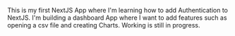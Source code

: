 This is my first NextJS App where I'm learning how to add Authentication to NextJS.
I'm building a dashboard App where I want to add features such as opening a csv file and creating Charts.
Working is still in progress.
